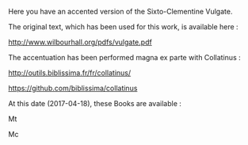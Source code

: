 Here you have an accented version of the Sixto-Clementine Vulgate.

The original text, which has been used for this work, is available here :

http://www.wilbourhall.org/pdfs/vulgate.pdf

The accentuation has been performed magna ex parte with Collatinus :

http://outils.biblissima.fr/fr/collatinus/

https://github.com/biblissima/collatinus

At this date (2017-04-18), these Books are available :

Mt

Mc
